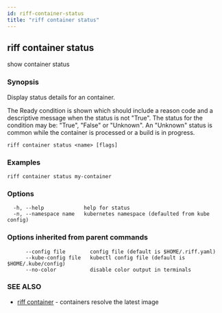 ```yaml
---
id: riff-container-status
title: "riff container status"
---
```

## riff container status

show container status

### Synopsis

Display status details for an container.

The Ready condition is shown which should include a reason code and a
descriptive message when the status is not "True". The status for the condition
may be: "True", "False" or "Unknown". An "Unknown" status is common while the
container is processed or a build is in progress.

```
riff container status <name> [flags]
```

### Examples

```
riff container status my-container
```

### Options

```
  -h, --help             help for status
  -n, --namespace name   kubernetes namespace (defaulted from kube config)
```

### Options inherited from parent commands

```
      --config file        config file (default is $HOME/.riff.yaml)
      --kube-config file   kubectl config file (default is $HOME/.kube/config)
      --no-color           disable color output in terminals
```

### SEE ALSO

* [riff container](riff_container.md)	 - containers resolve the latest image

